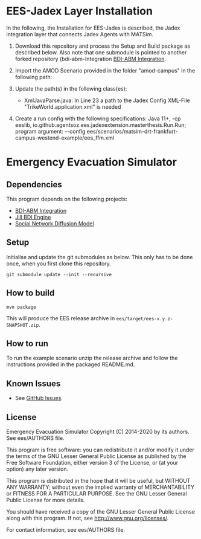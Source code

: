 # EES-Jadex Layer Installation 

In the following, the Installation for EES-Jadex is described, the Jadex integration layer that connects Jadex Agents with MATSim.
 
 1. Download this repository and process the Setup and Build package as described below. Also note that one submodule is pointed to another forked repository (bdi-abm-Integration [BDI-ABM Integration](https://github.com/oemer/bdi-abm-integration).

 2. Import the AMOD Scenario provided in the folder "amod-campus" in the following path:
 
 3. Update the path(s) in the following class(es):
    - XmlJavaParse.java: In Line 23 a path to the Jadex Config XML-File "TrikeWorld.application.xml" is needed

 4. Create a run config with the following specifications: Java 11+, -cp eeslib, io.github.agentsoz.ees.jadexextension.masterthesis.Run.Run;
    program argument: --config ees/scenarios/matsim-drt-frankfurt-campus-westend-example/ees_ffm.xml 




 


# Emergency Evacuation Simulator


## Dependencies

This program depends on the following projects:
* [BDI-ABM Integration](https://github.com/agentsoz/bdi-abm-integration)
* [Jill BDI Engine](https://github.com/agentsoz/jill)
* [Social Network Diffusion Model](https://github.com/agentsoz/diffusion-model)

## Setup

Initialise and update the git submodules as below. This only has to be done once, when you first clone this repository.

```
git submodule update --init --recursive
```

## How to build

```
mvn package
```

This will produce the EES release archive in `ees/target/ees-x.y.z-SNAPSHOT.zip`.

## How to run

To run the example scenario unzip the release archive and follow the instructions provided in the packaged README.md.

## Known Issues

* See [GitHub Issues](https://github.com/agentsoz/ees/issues).

## License

Emergency Evacuation Simulator
Copyright (C) 2014-2020 by its authors. See ees/AUTHORS file.

This program is free software: you can redistribute it and/or modify
it under the terms of the GNU Lesser General Public License as published by
the Free Software Foundation, either version 3 of the License, or
(at your option) any later version.

This program is distributed in the hope that it will be useful,
but WITHOUT ANY WARRANTY; without even the implied warranty of
MERCHANTABILITY or FITNESS FOR A PARTICULAR PURPOSE.  See the
GNU Lesser General Public License for more details.

You should have received a copy of the GNU Lesser General Public License
along with this program.  If not, see <http://www.gnu.org/licenses/>.

For contact information, see ees/AUTHORS file.
